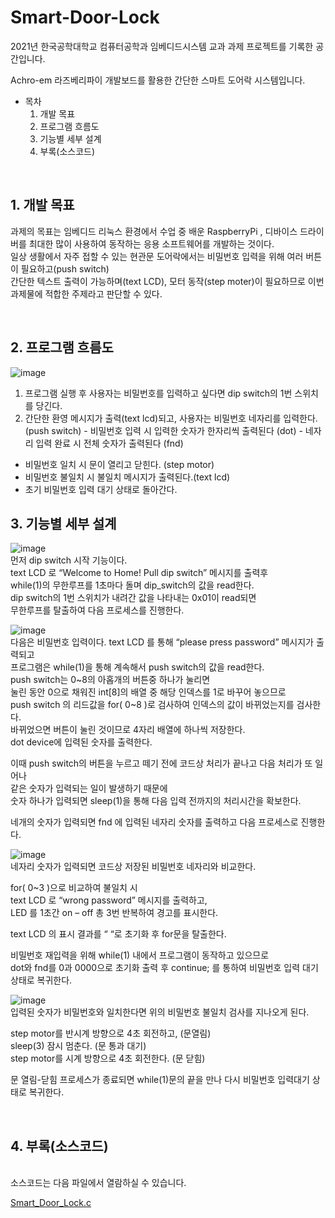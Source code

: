 # Smart-Door-Lock
   
2021년 한국공학대학교 컴퓨터공학과 임베디드시스템 교과 과제 프로젝트를 기록한 공간입니다.   

Achro-em 라즈베리파이 개발보드를 활용한 간단한 스마트 도어락 시스템입니다.

* 목차
  1. 개발 목표
  2. 프로그램 흐름도
  3. 기능별 세부 설계
  4. 부록(소스코드)

<br>

## 1. 개발 목표


과제의 목표는 임베디드 리눅스 환경에서 수업 중 배운 RaspberryPi , 디바이스 드라이버를 최대한 많이 사용하여 동작하는 응용 소프트웨어를 개발하는 것이다.   
일상 생활에서 자주 접할 수 있는 현관문 도어락에서는 비밀번호 입력을 위해 여러 버튼이 필요하고(push switch)   
간단한 텍스트 출력이 가능하며(text LCD), 모터 동작(step moter)이 필요하므로 이번 과제물에 적합한 주제라고 판단할 수 있다.

<br>

## 2. 프로그램 흐름도
![image](https://github.com/user-attachments/assets/772e7b30-21a7-42f7-873c-d6b2e4f5d2e3)
<br>
1. 프로그램 실행 후 사용자는 비밀번호를 입력하고 싶다면 dip switch의 1번 스위치를 당긴다.
2. 간단한 환영 메시지가 출력(text lcd)되고, 사용자는 비밀번호 네자리를 입력한다.(push switch)
		- 비밀번호 입력 시 입력한 숫자가 한자리씩 출력된다 (dot)
		- 네자리 입력 완료 시 전체 숫자가 출력된다 (fnd)
- 비밀번호 일치 시 문이 열리고 닫힌다. (step motor)
- 비밀번호 불일치 시 불일치 메시지가 출력된다.(text lcd)
- 초기 비밀번호 입력 대기 상태로 돌아간다.

## 3. 기능별 세부 설계
![image](https://github.com/user-attachments/assets/e3c6e474-93cb-4c7f-a48d-c9130bdfdca0)   
먼저 dip switch 시작 기능이다.   
text LCD 로 “Welcome to Home! Pull dip switch” 메시지를 출력후   
while(1)의 무한루프를 1초마다  돌며 dip_switch의 값을 read한다.   
dip switch의 1번 스위치가 내려간 값을 나타내는 0x01이 read되면   
무한루프를 탈출하여 다음 프로세스를 진행한다.
   
![image](https://github.com/user-attachments/assets/fe6c0ef9-fd77-4c3b-9f3c-89e86def1dc9)   
다음은 비밀번호 입력이다. text LCD 를 통해 “please press password” 메시지가 출력되고   
프로그램은 while(1)을 통해 계속해서 push switch의 값을 read한다.   
push switch는 0~8의 아홉개의 버튼중 하나가 눌리면   
눌린 동안 0으로 채워진 int[8]의 배열 중 해당 인덱스를 1로 바꾸어 놓으므로   
push switch 의 리드값을 for( 0~8 )로 검사하여 인덱스의 값이 바뀌었는지를 검사한다.   
바뀌었으면 버튼이 눌린 것이므로 4자리 배열에 하나씩 저장한다.   
dot device에 입력된 숫자를 출력한다.   
   
이때 push switch의 버튼을 누르고 떼기 전에 코드상 처리가 끝나고 다음 처리가 또 일어나   
같은 숫자가 입력되는 일이 발생하기 때문에   
숫자 하나가 입력되면 sleep(1)을 통해 다음 입력 전까지의 처리시간을 확보한다.   
   	
네개의 숫자가 입력되면 fnd 에 입력된 네자리 숫자를 출력하고 다음 프로세스로 진행한다.
   
![image](https://github.com/user-attachments/assets/10fa1794-f44d-4d52-a143-cf70810c1bde)   
네자리 숫자가 입력되면 코드상 저장된 비밀번호 네자리와 비교한다.
	
for( 0~3 )으로 비교하여 불일치 시   
text LCD 로 “wrong password” 메시지를 출력하고,   
LED 를 1초간 on – off  총 3번 반복하여 경고를 표시한다.   
		
text LCD 의 표시 결과를 “ “로 초기화 후 for문을 탈출한다.   
   
비밀번호 재입력을 위해 while(1) 내에서 프로그램이 동작하고 있으므로   
dot와 fnd를 0과 0000으로 초기화 출력 후  continue; 를 통하여 비밀번호 입력 대기 상태로 복귀한다.

![image](https://github.com/user-attachments/assets/e74e585b-57f2-45e8-be73-524f2c48b12a)   
입력된 숫자가 비밀번호와 일치한다면  위의 비밀번호 불일치 검사를 지나오게 된다.
   
step motor를 반시계 방향으로 4초 회전하고, (문열림)   
sleep(3) 잠시 멈춘다. (문 통과 대기)   
step motor를 시계 방향으로 4초 회전한다. (문 닫힘)   
   
문 열림-닫힘 프로세스가 종료되면 while(1)문의 끝을 만나 다시 비밀번호 입력대기 상태로 복귀한다.

<br>

## 4. 부록(소스코드)
<br>
소스코드는 다음 파일에서 열람하실 수 있습니다.   

[Smart_Door_Lock.c](./Smart_Door_Lock.c)
